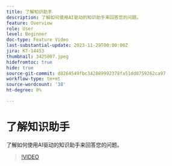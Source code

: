 ```yaml
---
title: 了解知识助手
description: 了解如何使用AI驱动的知识助手来回答您的问题。
feature: Overview
role: User
level: Beginner
doc-type: Feature Video
last-substantial-update: 2023-11-29T00:00:00Z
jira: KT-14453
thumbnail: 3425807.jpeg
hidefromtoc: true
hide: true
source-git-commit: d8264549fbc342889992378fa51dd0759262ca97
workflow-type: tm+mt
source-wordcount: '38'
ht-degree: 0%

---
```



# 了解知识助手

了解如何使用AI驱动的知识助手来回答您的问题。

>[!VIDEO](https://video.tv.adobe.com/v/3425807/?learn=on)
